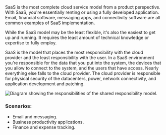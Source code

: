 SaaS is the most complete cloud service model from a product perspective. With SaaS, you're essentially renting or using a fully developed application. Email, financial software, messaging apps, and connectivity software are all common examples of SaaS implementation.

While the SaaS model may be the least flexible, it's also the easiest to get up and running. It requires the least amount of technical knowledge or expertise to fully employ.

SaaS is the model that places the most responsibility with the cloud provider and the least responsibility with the user. In a SaaS environment you’re responsible for the data that you put into the system, the devices that you allow to connect to the system, and the users that have access. Nearly everything else falls to the cloud provider. The cloud provider is responsible for physical security of the datacenters, power, network connectivity, and application development and patching.

![Diagram showing the responsibilities of the shared responsibility model.](https://learn.microsoft.com/en-us/training/wwl-azure/describe-cloud-service-types/media/shared-responsibility-b3829bfe.svg)

### Scenarios:
- Email and messaging.
- Business productivity applications.
- Finance and expense tracking.